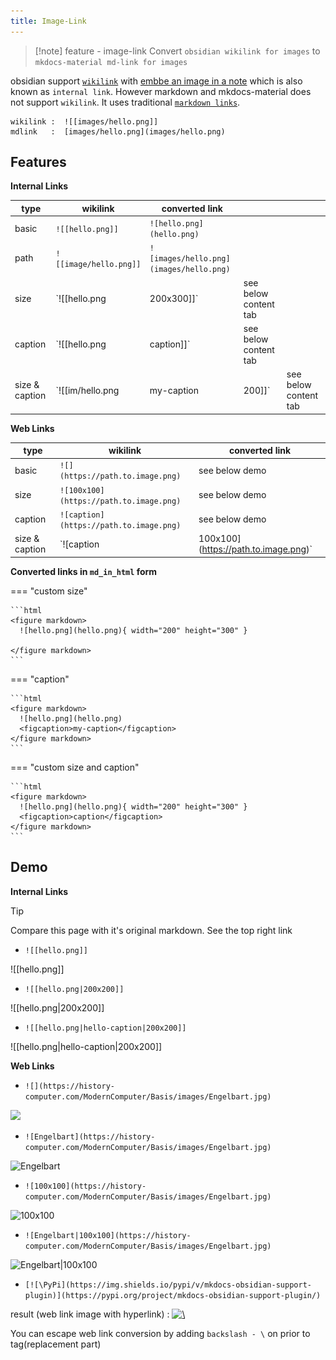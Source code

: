 ```yaml
---
title: Image-Link
---
```

> [!note]  feature - image-link
> Convert `obsidian wikilink for images` to `mkdocs-material md-link for images`

obsidian support [`wikilink`](https://help.obsidian.md/Linking+notes+and+files/Internal+links)
with [embbe an image in a note](https://help.obsidian.md/Linking+notes+and+files/Embedding+files#Embed+an+image+in+a+note)
which is also known as `internal link`. However markdown and mkdocs-material does not support `wikilink`. It uses
traditional [`markdown links`](https://squidfunk.github.io/mkdocs-material/reference/images/).

```text
wikilink :  ![[images/hello.png]] 
mdlink   :  [images/hello.png](images/hello.png)
```

## Features

**Internal Links**

| type           | wikilink               | converted link                          |                       |                       |
| -------------- | ---------------------- | --------------------------------------- | --------------------- | --------------------- |
| basic          | `![[hello.png]]`       | `![hello.png](hello.png)`               |                       |                       |
| path           | `![[image/hello.png]]` | `![images/hello.png](images/hello.png)` |                       |                       |
| size           | `![[hello.png          | 200x300]]`                              | see below content tab |                       |
| caption        | `![[hello.png          | caption]]`                              | see below content tab |                       |
| size & caption | `![[im/hello.png       | my-caption                              | 200]]`                | see below content tab |

**Web Links**

| type           | wikilink                                | converted link                       |
|----------------|-----------------------------------------|--------------------------------------|
| basic          | `![](https://path.to.image.png)`        | see below demo                       |
| size           | `![100x100](https://path.to.image.png)` | see below demo                       |
| caption        | `![caption](https://path.to.image.png)` | see below demo                       |
| size & caption | `![caption                              | 100x100](https://path.to.image.png)` | see below demo        |

**Converted links in `md_in_html` form**

=== "custom size"

	```html
	<figure markdown>
	  ![hello.png](hello.png){ width="200" height="300" }
	  
	</figure markdown>
	```

=== "caption"

	```html
	<figure markdown>
	  ![hello.png](hello.png)
	  <figcaption>my-caption</figcaption>
	</figure markdown>
	```

=== "custom size and caption"

	```html
	<figure markdown>
	  ![hello.png](hello.png){ width="200" height="300" }
	  <figcaption>caption</figcaption>
	</figure markdown>
	```

## Demo

**Internal Links**

> [!tip]
> Compare this page with it's original markdown. See the top right link

- `![[hello.png]]`

![[hello.png]]

- `![[hello.png|200x200]]`

![[hello.png|200x200]]

- `![[hello.png|hello-caption|200x200]]`

![[hello.png|hello-caption|200x200]]

**Web Links**

- `![](https://history-computer.com/ModernComputer/Basis/images/Engelbart.jpg)`

![](https://history-computer.com/ModernComputer/Basis/images/Engelbart.jpg)

- `![Engelbart](https://history-computer.com/ModernComputer/Basis/images/Engelbart.jpg)`

![Engelbart](https://history-computer.com/ModernComputer/Basis/images/Engelbart.jpg)

- `![100x100](https://history-computer.com/ModernComputer/Basis/images/Engelbart.jpg)`

![100x100](https://history-computer.com/ModernComputer/Basis/images/Engelbart.jpg)

- `![Engelbart|100x100](https://history-computer.com/ModernComputer/Basis/images/Engelbart.jpg)`

![Engelbart|100x100](https://history-computer.com/ModernComputer/Basis/images/Engelbart.jpg)

- `[![\PyPi](https://img.shields.io/pypi/v/mkdocs-obsidian-support-plugin)](https://pypi.org/project/mkdocs-obsidian-support-plugin/)`

result (web link image with hyperlink) : [![\\](https://img.shields.io/pypi/v/mkdocs-obsidian-support-plugin)](https://pypi.org/project/mkdocs-obsidian-support-plugin/)

You can escape web link conversion by adding `backslash - \` on prior to tag(replacement part)